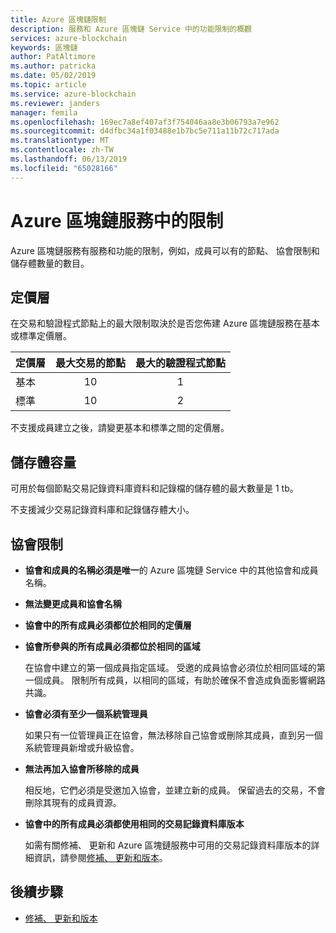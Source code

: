 ```yaml
---
title: Azure 區塊鏈限制
description: 服務和 Azure 區塊鏈 Service 中的功能限制的概觀
services: azure-blockchain
keywords: 區塊鏈
author: PatAltimore
ms.author: patricka
ms.date: 05/02/2019
ms.topic: article
ms.service: azure-blockchain
ms.reviewer: janders
manager: femila
ms.openlocfilehash: 169ec7a8ef407af3f754046aa8e3b06793a7e962
ms.sourcegitcommit: d4dfbc34a1f03488e1b7bc5e711a11b72c717ada
ms.translationtype: MT
ms.contentlocale: zh-TW
ms.lasthandoff: 06/13/2019
ms.locfileid: "65028166"
---
```

# <a name="limits-in-azure-blockchain-service"></a>Azure 區塊鏈服務中的限制

Azure 區塊鏈服務有服務和功能的限制，例如，成員可以有的節點、 協會限制和儲存體數量的數目。

## <a name="pricing-tier"></a>定價層

在交易和驗證程式節點上的最大限制取決於是否您佈建 Azure 區塊鏈服務在基本或標準定價層。

| 定價層 | 最大交易的節點 | 最大的驗證程式節點 |
|:---|:---:|:---:|
| 基本 | 10 | 1 |
| 標準 | 10 | 2 |

不支援成員建立之後，請變更基本和標準之間的定價層。

## <a name="storage-capacity"></a>儲存體容量

可用於每個節點交易記錄資料庫資料和記錄檔的儲存體的最大數量是 1 tb。

不支援減少交易記錄資料庫和記錄儲存體大小。

## <a name="consortium-limits"></a>協會限制

* **協會和成員的名稱必須是唯一**的 Azure 區塊鏈 Service 中的其他協會和成員名稱。

* **無法變更成員和協會名稱**

* **協會中的所有成員必須都位於相同的定價層**

* **協會所參與的所有成員必須都位於相同的區域**

    在協會中建立的第一個成員指定區域。 受邀的成員協會必須位於相同區域的第一個成員。 限制所有成員，以相同的區域，有助於確保不會造成負面影響網路共識。

* **協會必須有至少一個系統管理員**

    如果只有一位管理員正在協會，無法移除自己協會或刪除其成員，直到另一個系統管理員新增或升級協會。

* **無法再加入協會所移除的成員**

    相反地，它們必須是受邀加入協會，並建立新的成員。 保留過去的交易，不會刪除其現有的成員資源。

* **協會中的所有成員必須都使用相同的交易記錄資料庫版本**

    如需有關修補、 更新和 Azure 區塊鏈服務中可用的交易記錄資料庫版本的詳細資訊，請參閱[修補、 更新和版本](ledger-versions.md)。

## <a name="next-steps"></a>後續步驟

* [修補、 更新和版本](ledger-versions.md)
